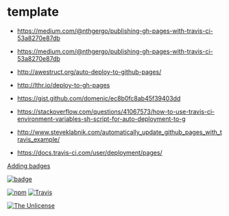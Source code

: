 # template

- https://medium.com/@nthgergo/publishing-gh-pages-with-travis-ci-53a8270e87db
- https://medium.com/@nthgergo/publishing-gh-pages-with-travis-ci-53a8270e87db
- http://awestruct.org/auto-deploy-to-github-pages/
- http://lthr.io/deploy-to-gh-pages
- https://gist.github.com/domenic/ec8b0fc8ab45f39403dd

- https://stackoverflow.com/questions/41067573/how-to-use-travis-ci-environment-variables-sh-script-for-auto-deployment-to-g
- http://www.steveklabnik.com/automatically_update_github_pages_with_travis_example/
- https://docs.travis-ci.com/user/deployment/pages/


[Adding badges](https://egghead.io/lessons/javascript-how-to-write-a-javascript-library-adding-badges-to-your-readme)

[![badge](https://img.shields.io/badge/badge-shields.io-brightgreen.svg)](https://shields.io/)

[![npm](https://img.shields.io/npm/v/npm.svg)]()
[![Travis](https://img.shields.io/travis/ZebNoid/template.svg)](https://travis-ci.org/ZebNoid/template)

[![The Unlicense](https://img.shields.io/badge/license-The_Unlicense-blue.svg)](http://unlicense.org)
